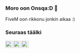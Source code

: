 ### Moro oon Onsqa:D 👋
FiveM oon rikkonu jonkin aikaa :)
### Seuraas täälki
[<img align="left" alt="Onsqa | YouTube" width="22px" src="https://cdn.jsdelivr.net/npm/simple-icons@v3/icons/youtube.svg" />][youtube]
[<img align="left" alt="Onsqa | LinkedIn" width="22px" src="https://cdn.jsdelivr.net/npm/simple-icons@v3/icons/twitch.svg" />][twitch]
[<img align="left" alt="Onsqa | Instagram" width="22px" src="https://cdn.jsdelivr.net/npm/simple-icons@v3/icons/instagram.svg" />][instagram]

<br />


[youtube]: https://www.youtube.com/channel/UCHEB_R4wAhsguOuyoVX-pag
[instagram]: https://instagram.com/onsqaa
[twitch]: https://www.twitch.tv/onsqa
